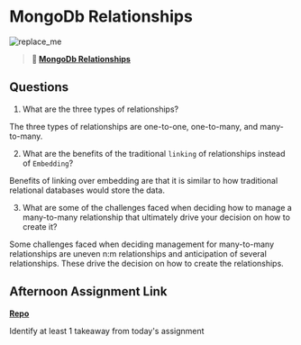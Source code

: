# MongoDb Relationships

![replace_me](https://codeworks.blob.core.windows.net/public/assets/img/illustrations/placeholder.svg)

> **📖 [MongoDb Relationships](https://codeworksacademy.com/fs-student-guide/resources/wk5/02-Relationships)**

## Questions

1. What are the three types of relationships?

The three types of relationships are one-to-one, one-to-many, and many-to-many.

2. What are the benefits of the traditional `linking` of relationships instead of `Embedding`?

Benefits of linking over embedding are that it is similar to how traditional relational databases would store the data.

3. What are some of the challenges faced when deciding how to manage a many-to-many relationship that ultimately drive your decision on how to create it?

Some challenges faced when deciding management for many-to-many relationships are uneven n:m relationships and anticipation of several relationships.  These drive the decision on how to create the relationships.

## Afternoon Assignment Link

**[Repo](https://github.com/ScottTLyman/gresglist-server)**

Identify at least 1 takeaway from today's assignment
